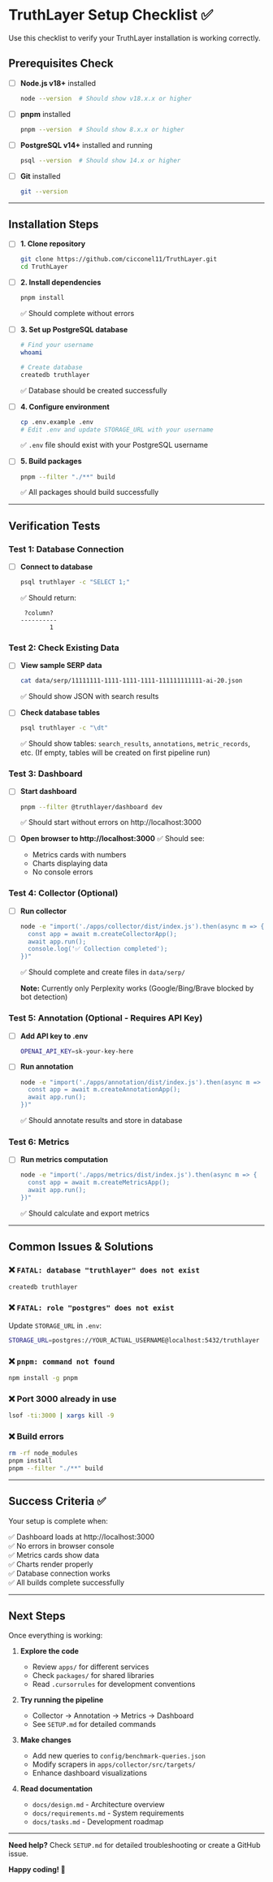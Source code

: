 # TruthLayer Setup Checklist ✅

Use this checklist to verify your TruthLayer installation is working correctly.

## Prerequisites Check

- [ ] **Node.js v18+** installed
  ```bash
  node --version  # Should show v18.x.x or higher
  ```

- [ ] **pnpm** installed
  ```bash
  pnpm --version  # Should show 8.x.x or higher
  ```

- [ ] **PostgreSQL v14+** installed and running
  ```bash
  psql --version  # Should show 14.x or higher
  ```

- [ ] **Git** installed
  ```bash
  git --version
  ```

---

## Installation Steps

- [ ] **1. Clone repository**
  ```bash
  git clone https://github.com/cicconel11/TruthLayer.git
  cd TruthLayer
  ```

- [ ] **2. Install dependencies**
  ```bash
  pnpm install
  ```
  ✅ Should complete without errors

- [ ] **3. Set up PostgreSQL database**
  ```bash
  # Find your username
  whoami
  
  # Create database
  createdb truthlayer
  ```
  ✅ Database should be created successfully

- [ ] **4. Configure environment**
  ```bash
  cp .env.example .env
  # Edit .env and update STORAGE_URL with your username
  ```
  ✅ `.env` file should exist with your PostgreSQL username

- [ ] **5. Build packages**
  ```bash
  pnpm --filter "./**" build
  ```
  ✅ All packages should build successfully

---

## Verification Tests

### Test 1: Database Connection

- [ ] **Connect to database**
  ```bash
  psql truthlayer -c "SELECT 1;"
  ```
  ✅ Should return:
  ```
   ?column? 
  ----------
          1
  ```

### Test 2: Check Existing Data

- [ ] **View sample SERP data**
  ```bash
  cat data/serp/11111111-1111-1111-1111-111111111111-ai-20.json
  ```
  ✅ Should show JSON with search results

- [ ] **Check database tables**
  ```bash
  psql truthlayer -c "\dt"
  ```
  ✅ Should show tables: `search_results`, `annotations`, `metric_records`, etc.
  (If empty, tables will be created on first pipeline run)

### Test 3: Dashboard

- [ ] **Start dashboard**
  ```bash
  pnpm --filter @truthlayer/dashboard dev
  ```
  ✅ Should start without errors on http://localhost:3000

- [ ] **Open browser to http://localhost:3000**
  ✅ Should see:
  - Metrics cards with numbers
  - Charts displaying data
  - No console errors

### Test 4: Collector (Optional)

- [ ] **Run collector**
  ```bash
  node -e "import('./apps/collector/dist/index.js').then(async m => { 
    const app = await m.createCollectorApp(); 
    await app.run(); 
    console.log('✅ Collection completed');
  })"
  ```
  ✅ Should complete and create files in `data/serp/`
  
  **Note:** Currently only Perplexity works (Google/Bing/Brave blocked by bot detection)

### Test 5: Annotation (Optional - Requires API Key)

- [ ] **Add API key to .env**
  ```bash
  OPENAI_API_KEY=sk-your-key-here
  ```

- [ ] **Run annotation**
  ```bash
  node -e "import('./apps/annotation/dist/index.js').then(async m => { 
    const app = await m.createAnnotationApp(); 
    await app.run(); 
  })"
  ```
  ✅ Should annotate results and store in database

### Test 6: Metrics

- [ ] **Run metrics computation**
  ```bash
  node -e "import('./apps/metrics/dist/index.js').then(async m => { 
    const app = await m.createMetricsApp(); 
    await app.run(); 
  })"
  ```
  ✅ Should calculate and export metrics

---

## Common Issues & Solutions

### ❌ `FATAL: database "truthlayer" does not exist`
```bash
createdb truthlayer
```

### ❌ `FATAL: role "postgres" does not exist`
Update `STORAGE_URL` in `.env`:
```bash
STORAGE_URL=postgres://YOUR_ACTUAL_USERNAME@localhost:5432/truthlayer
```

### ❌ `pnpm: command not found`
```bash
npm install -g pnpm
```

### ❌ Port 3000 already in use
```bash
lsof -ti:3000 | xargs kill -9
```

### ❌ Build errors
```bash
rm -rf node_modules
pnpm install
pnpm --filter "./**" build
```

---

## Success Criteria ✅

Your setup is complete when:

✅ Dashboard loads at http://localhost:3000  
✅ No errors in browser console  
✅ Metrics cards show data  
✅ Charts render properly  
✅ Database connection works  
✅ All builds complete successfully  

---

## Next Steps

Once everything is working:

1. **Explore the code**
   - Review `apps/` for different services
   - Check `packages/` for shared libraries
   - Read `.cursorrules` for development conventions

2. **Try running the pipeline**
   - Collector → Annotation → Metrics → Dashboard
   - See `SETUP.md` for detailed commands

3. **Make changes**
   - Add new queries to `config/benchmark-queries.json`
   - Modify scrapers in `apps/collector/src/targets/`
   - Enhance dashboard visualizations

4. **Read documentation**
   - `docs/design.md` - Architecture overview
   - `docs/requirements.md` - System requirements
   - `docs/tasks.md` - Development roadmap

---

**Need help?** Check `SETUP.md` for detailed troubleshooting or create a GitHub issue.

**Happy coding! 🚀**

